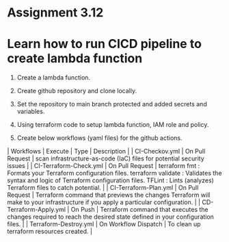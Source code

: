 # Assignment 3.12

# Learn how to run CICD pipeline to create lambda function
1) Create a lambda function.

2) Create github repository and clone locally.

3) Set the repository to main branch protected and added secrets and variables.

4) Using terraform code to setup lambda function, IAM role and policy.

5) Create below workflows (yaml files) for the github actions.

| Workflows	| Execute | Type	| Description |
| CI-Checkov.yml	| On Pull Request	| scan infrastructure-as-code (IaC) files for potential security issues |
| CI-Terraform-Check.yml	| On Pull Request	| terraform fmt : Formats your Terraform configuration files. 
terraform validate : Validates the syntax and logic of Terraform configuration files. 
TFLint : Lints (analyzes) Terraform files to catch potential. |
| CI-Terraform-Plan.yml	| On Pull Request	| Terraform command that previews the changes Terraform will make to your infrastructure if you apply a particular configuration. |
| CD-Terraform-Apply.yml	| On Push	| Terraform command that executes the changes required to reach the desired state defined in your configuration files. |
| Terraform-Destroy.yml	| On Workflow Dispatch	| To clean up terraform resources created. |
